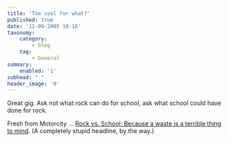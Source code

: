 ```yaml
---
title: 'Too cool for what?'
published: true
date: '12-09-2005 10:16'
taxonomy:
    category:
        - blog
    tag:
        - General
summary:
    enabled: '1'
subhead: " "
header_image: '0'
---
```


Great gig. Ask not what rock can do for school, ask what school could have done for rock. 

Fresh from Motorcity ... [Rock vs. School: Because a waste is a terrible thing to mind](https://www.metrotimes.com/detroit/rock-vs-school-because-a-waste-is-a-terrible-thing-to-mind/Content?oid=2182453). (A completely stupid headline, by the way.)
